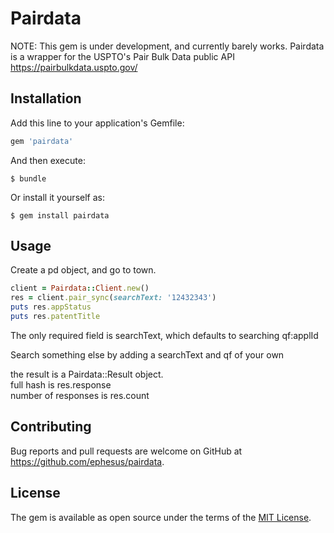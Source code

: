 # Pairdata

NOTE: This gem is under development, and currently barely works.
Pairdata is a wrapper for the USPTO's Pair Bulk Data public API https://pairbulkdata.uspto.gov/


## Installation

Add this line to your application's Gemfile:

```ruby
gem 'pairdata'
```

And then execute:

    $ bundle

Or install it yourself as:

    $ gem install pairdata

## Usage

Create a pd object, and go to town.
```ruby
client = Pairdata::Client.new()
res = client.pair_sync(searchText: '12432343')
puts res.appStatus
puts res.patentTitle
```
The only required field is searchText, which defaults to searching qf:applId  

Search something else by adding a searchText and qf of your own

the result is a Pairdata::Result object.  
full hash is res.response  
number of responses is res.count  

## Contributing

Bug reports and pull requests are welcome on GitHub at https://github.com/ephesus/pairdata.

## License

The gem is available as open source under the terms of the [MIT License](https://opensource.org/licenses/MIT).
